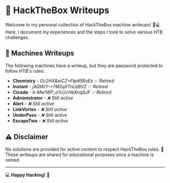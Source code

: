 # 📂 HackTheBox Writeups

Welcome to my personal collection of HackTheBox machine writeups! 🧠💻  
Here, I document my experiences and the steps I took to solve various HTB challenges.

## 🔐 Machines Writeups

The following machines have a writeup, but they are password protected to follow HTB's rules:

- **Chemistry** - *Gc2HX&eiCZ+Ftp#5RoEz :white_check_mark: Retired*
- **Instant** - *jAQWiY-+7M2qXTnLbBVZ :white_check_mark: Retired*
- **Cicada** - *h-Mw!WP_a%UcHbXnqSJF :white_check_mark: Retired*
- **Administrator** - *:x: Still active*
- **Alert** - *:x: Still active*
- **LinkVortex** - *:x: Still active*
- **UnderPass** - *:x: Still active*
- **EscapeTwo** - *:x: Still active*

## ⚠️ **Disclaimer**

No solutions are provided for active content to respect HackTheBox rules. 🙏  
These writeups are shared for educational purposes once a machine is retired.

---

💻 **Happy Hacking!** 🎉
